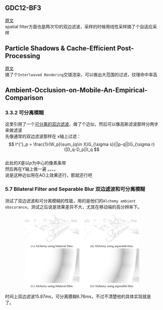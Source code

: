 ## GDC12-BF3
[原文](https://developer.nvidia.com/sites/default/files/akamai/gamedev/files/gdc12/GDC12_Bavoil_Stable_SSAO_In_BF3_With_STF.pdf)  
spatial filter方面也是两次1D的双边滤波，采样的时候用线性采样搞了个自适应采样
## Particle Shadows & Cache-Efficient Post-Processing
[原文](https://developer.nvidia.com/sites/default/files/akamai/gamedev/docs/BAVOIL_ParticleShadowsAndCacheEfficientPost.pdf)  
搞了个`Interleaved Rendering`交错渲染，可以做出大范围的过滤，纹理命中率高
## Ambient-Occlusion-on-Mobile-An-Empirical-Comparison
### 3.3.2 可分离模糊
这里引用了一个[可分离的双边滤波](https://www.researchgate.net/publication/4181202_Separable_bilateral_filtering_for_fast_video_preprocessing)，做了个近似，然后可以像高斯滤波那样分两步来做滤波  
先像通常的双边滤波那样在 x轴上过滤：  
$$
I^{'}_p = \frac{1}{W_p}\sum_{q\in X}G_{\sigma s}(||p-q||)G_{\sigma r}(|D_q-D_p|)I_q
$$  
此处的$X$是以$p$为中心的像素条带  
然后再在Y轴上做一遍  。。。。  
说是这种近似用在AO上效果还行，那就还行吧  

### 5.7 Bilateral Filter and Separable Blur 双边滤波和可分离模糊

测试了双边滤波和可分离模糊的性能，用的是他们的`Alchemy ambient obscurance`，测试之后说是效果差异不大，尤其在移动端的高分辨率下。  
<div align=center><img width="75%" src="../../img/Ambient-Occlusion-on-Mobile-An-Empirical-Comparison/Bilateral-vs-Separable.png"><div></div></div>    

时间上双边滤波15.87ms，可分离模糊6.76ms，不过不清楚他的具体实现就是了。 